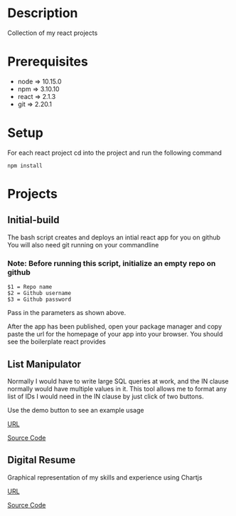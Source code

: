 # Description
Collection of my react projects

# Prerequisites
* node => 10.15.0
* npm => 3.10.10
* react => 2.1.3
* git =>  2.20.1

# Setup
For each react project cd into the project and run the following command
```
npm install
```

# Projects
## Initial-build
The bash script creates and deploys an intial react app for you on github
You will also need git running on your commandline

### Note: Before running this script, initialize an empty repo on github
```
$1 = Repo name
$2 = Github username
$3 = Github password
```
Pass in the parameters as shown above.

After the app has been published, open your package manager and copy paste the url for the homepage of your app into your browser. You should see the boilerplate react provides

## List Manipulator
Normally I would have to write large SQL queries at work, and the IN clause normally would have multiple values in it.
This tool allows me to format any list of IDs I would need in the IN clause by just click of two buttons.

Use the demo button to see an example usage

[URL](https://mohd-ahsan-mirza.github.io/list-manipulator/ )

[Source Code](https://github.com/mohd-ahsan-mirza/react-projects/tree/master/list-manipulator)

## Digital Resume
Graphical representation of my skills and experience using Chartjs

[URL](https://mohd-ahsan-mirza.github.io/digital-resume/)

[Source Code](https://github.com/mohd-ahsan-mirza/react-projects/tree/master/digital-resume)